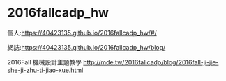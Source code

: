 # 2016fallcadp_hw

個人:https://40423135.github.io/2016fallcadp_hw/#/

網誌:https://40423135.github.io/2016fallcadp_hw/blog/

2016Fall 機械設計主題教學 http://mde.tw/2016fallcadp/blog/2016fall-ji-jie-she-ji-zhu-ti-jiao-xue.html
